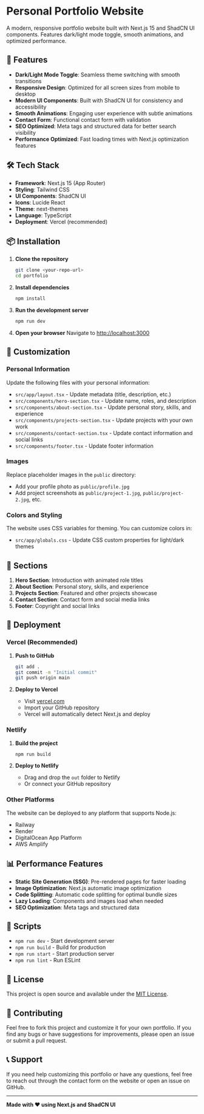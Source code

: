 # Personal Portfolio Website

A modern, responsive portfolio website built with Next.js 15 and ShadCN UI components. Features dark/light mode toggle, smooth animations, and optimized performance.

## 🚀 Features

- **Dark/Light Mode Toggle**: Seamless theme switching with smooth transitions
- **Responsive Design**: Optimized for all screen sizes from mobile to desktop
- **Modern UI Components**: Built with ShadCN UI for consistency and accessibility
- **Smooth Animations**: Engaging user experience with subtle animations
- **Contact Form**: Functional contact form with validation
- **SEO Optimized**: Meta tags and structured data for better search visibility
- **Performance Optimized**: Fast loading times with Next.js optimization features

## 🛠️ Tech Stack

- **Framework**: Next.js 15 (App Router)
- **Styling**: Tailwind CSS
- **UI Components**: ShadCN UI
- **Icons**: Lucide React
- **Theme**: next-themes
- **Language**: TypeScript
- **Deployment**: Vercel (recommended)

## 📦 Installation

1. **Clone the repository**

   ```bash
   git clone <your-repo-url>
   cd portfolio
   ```

2. **Install dependencies**

   ```bash
   npm install
   ```

3. **Run the development server**

   ```bash
   npm run dev
   ```

4. **Open your browser**
   Navigate to [http://localhost:3000](http://localhost:3000)

## 🎨 Customization

### Personal Information

Update the following files with your personal information:

- `src/app/layout.tsx` - Update metadata (title, description, etc.)
- `src/components/hero-section.tsx` - Update name, roles, and description
- `src/components/about-section.tsx` - Update personal story, skills, and experience
- `src/components/projects-section.tsx` - Update projects with your own work
- `src/components/contact-section.tsx` - Update contact information and social links
- `src/components/footer.tsx` - Update footer information

### Images

Replace placeholder images in the `public` directory:

- Add your profile photo as `public/profile.jpg`
- Add project screenshots as `public/project-1.jpg`, `public/project-2.jpg`, etc.

### Colors and Styling

The website uses CSS variables for theming. You can customize colors in:

- `src/app/globals.css` - Update CSS custom properties for light/dark themes

## 📱 Sections

1. **Hero Section**: Introduction with animated role titles
2. **About Section**: Personal story, skills, and experience
3. **Projects Section**: Featured and other projects showcase
4. **Contact Section**: Contact form and social media links
5. **Footer**: Copyright and social links

## 🚀 Deployment

### Vercel (Recommended)

1. **Push to GitHub**

   ```bash
   git add .
   git commit -m "Initial commit"
   git push origin main
   ```

2. **Deploy to Vercel**
   - Visit [vercel.com](https://vercel.com)
   - Import your GitHub repository
   - Vercel will automatically detect Next.js and deploy

### Netlify

1. **Build the project**

   ```bash
   npm run build
   ```

2. **Deploy to Netlify**
   - Drag and drop the `out` folder to Netlify
   - Or connect your GitHub repository

### Other Platforms

The website can be deployed to any platform that supports Node.js:

- Railway
- Render
- DigitalOcean App Platform
- AWS Amplify

## 📊 Performance Features

- **Static Site Generation (SSG)**: Pre-rendered pages for faster loading
- **Image Optimization**: Next.js automatic image optimization
- **Code Splitting**: Automatic code splitting for optimal bundle sizes
- **Lazy Loading**: Components and images load when needed
- **SEO Optimization**: Meta tags and structured data

## 🔧 Scripts

- `npm run dev` - Start development server
- `npm run build` - Build for production
- `npm run start` - Start production server
- `npm run lint` - Run ESLint

## 📄 License

This project is open source and available under the [MIT License](LICENSE).

## 🤝 Contributing

Feel free to fork this project and customize it for your own portfolio. If you find any bugs or have suggestions for improvements, please open an issue or submit a pull request.

## 📞 Support

If you need help customizing this portfolio or have any questions, feel free to reach out through the contact form on the website or open an issue on GitHub.

---

**Made with ❤️ using Next.js and ShadCN UI**
